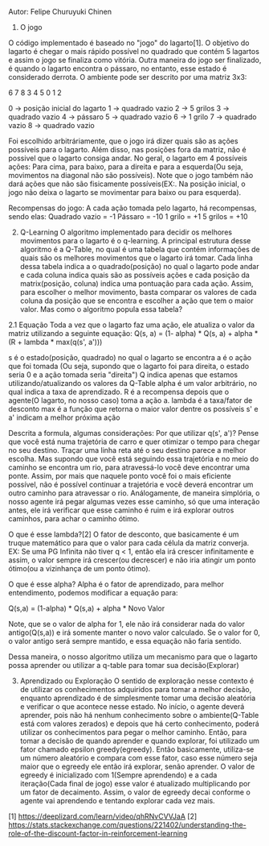 Autor: Felipe Churuyuki Chinen

1. O jogo

O código implementado é baseado no "jogo" do lagarto[1].
O objetivo do lagarto é chegar o mais rápido possível no quadrado que contém 5 lagartos e assim o jogo se finaliza como vitória.
Outra maneira do jogo ser finalizado, é quando o lagarto encontra o pássaro, no entanto, esse estado é considerado derrota.
O ambiente pode ser descrito por uma matriz 3x3:

6 7 8
3 4 5
0 1 2

0 -> posição inicial do lagarto
1 -> quadrado vazio
2 -> 5 grilos
3 -> quadrado vazio
4 -> pássaro
5 -> quadrado vazio
6 -> 1 grilo
7 -> quadrado vazio
8 -> quadrado vazio

Foi escolhido arbitráriamente, que o jogo irá dizer quais são as ações possíveis para o lagarto.
Além disso, nas posições fora da matriz, não é possivel que o lagarto consiga andar.
No geral, o lagarto em 4 possíveis ações: Para cima, para baixo, para a direita e para a esquerda(Ou seja, movimentos na diagonal não são possíveis).
Note que o jogo também não dará ações que não são fisicamente possíveis(EX:. Na posição inicial, o jogo não deixa o lagarto se movimentar para baixo ou para esquerda).

Recompensas do jogo:
A cada ação tomada pelo lagarto, há recompensas, sendo elas:
Quadrado vazio = -1
Pássaro = -10
1 grilo = +1
5 grilos = +10

2. Q-Learning
O algoritmo implementado para decidir os melhores movimentos para o lagarto é o q-learning.
A principal estrutura desse algoritmo é a Q-Table, no qual é uma tabela que contém informações de quais são os melhores movimentos que o lagarto irá tomar.
Cada linha dessa tabela indica a o quadrado(posição) no qual o lagarto pode andar e cada coluna indica quais são as possíveis ações e cada posição da matrix(posição, coluna) indica uma pontuação para cada ação.
Assim, para escolher o melhor movimento, basta comparar os valores de cada coluna da posição que se encontra e escolher a ação que tem o maior valor.
Mas como o algoritmo popula essa tabela?

2.1 Equação
Toda a vez que o lagarto faz uma ação, ele atualiza o valor da matriz utilizando a seguinte equação:
Q(s, a) = (1- alpha) * Q(s, a) + alpha * (R + lambda * max(q(s', a')))

s é o estado(posição, quadrado) no qual o lagarto se encontra
a é o ação que foi tomada
(Ou seja, supondo que o lagarto foi para direita, o estado seria 0 e a ação tomada seria "direita")
Q indica apenas que estamos utilizando/atualizando os valores da Q-Table
alpha é um valor arbitrário, no qual indica a taxa de aprendizado.
R é a recompensa depois que o agente(O lagarto, no nosso caso) toma a ação a.
lambda é a taxa/fator de desconto
max é a função que retorna o maior valor dentre os possíveis
s' e a' indicam a melhor próxima ação

Descrita a formula, algumas considerações:
Por que utilizar q(s', a')?
Pense que você está numa trajetória de carro e quer otimizar o tempo para chegar no seu destino. Traçar uma linha reta até o seu destino parece a melhor escolha. Mas supondo que você está seguindo essa trajetória e no meio do caminho se encontra um rio, para atravessá-lo você deve encontrar uma ponte. Assim, por mais que naquele ponto você foi o mais eficiente possível, não é possível continuar a trajetória e você deverá encontrar um outro caminho para atravessar o rio. Análogamente, de maneira simplória, o nosso agente irá pegar algumas vezes esse caminho, só que uma interação antes, ele irá verificar que esse caminho é ruim e irá explorar outros caminhos, para achar o caminho ótimo.

O que é esse lambda?[2]
O fator de desconto, que basicamente é um truque matemático para que o valor para cada célula da matriz converja.
EX: Se uma PG Infinita não tiver q < 1, então ela irá crescer infinitamente e assim, o valor sempre irá crescer(ou decrescer) e não iria atingir um ponto ótimo(ou a vizinhança de um ponto ótimo).

O que é esse alpha?
Alpha é o fator de aprendizado, para melhor entendimento, podemos modificar a equação para:

Q(s,a) = (1-alpha) * Q(s,a) + alpha * Novo Valor

Note, que se o valor de alpha for 1, ele não irá considerar nada do valor antigo(Q(s,a)) e irá somente manter o novo valor calculado.
Se o valor for 0, o valor antigo será sempre mantido, e essa equação não faria sentido.

Dessa maneira, o nosso algoritmo utiliza um mecanismo para que o lagarto possa aprender ou utilizar a q-table para tomar sua decisão(Explorar)

3. Aprendizado ou Exploração
O sentido de exploração nesse contexto é de utilizar os conhecimentos adquiridos para tomar a melhor decisão, enquanto aprendizado é de simplesmente tomar uma decisão aleatória e verificar o que acontece nesse estado.
No início, o agente deverá aprender, pois não há nenhum conhecimento sobre o ambiente(Q-Table está com valores zerados) e depois que há certo conhecimento, poderá utilizar os conhecimentos para pegar o melhor caminho.
Então, para tomar a decisão de quando aprender e quando explorar, foi utilizado um fator chamado epsilon greedy(egreedy).
Então basicamente, utiliza-se um número aleatório e compara com esse fator, caso esse número seja maior que o egreedy ele então irá explorar, senão aprender.
O valor de egreedy é inicializado com 1(Sempre aprendendo) e a cada iteração(Cada final de jogo) esse valor é atualizado multiplicando por um fator de decaimento. Assim, o valor de egreedy decai conforme o agente vai aprendendo e tentando explorar cada vez mais.

[1] https://deeplizard.com/learn/video/qhRNvCVVJaA
[2] https://stats.stackexchange.com/questions/221402/understanding-the-role-of-the-discount-factor-in-reinforcement-learning
